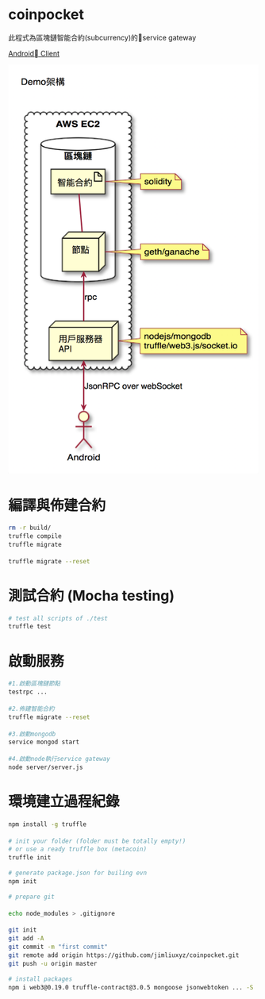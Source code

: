 # coinpocket
此程式為區塊鏈智能合約(subcurrency)的service gateway

[Android Client](https://github.com/jimliuxyz/coinpocket-android)

![](./demo.png)

# 編譯與佈建合約
```sh
rm -r build/
truffle compile
truffle migrate

truffle migrate --reset
```

# 測試合約 (Mocha testing)
```sh
# test all scripts of ./test
truffle test
```

# 啟動服務
```sh
#1.啟動區塊鏈節點
testrpc ...

#2.佈建智能合約
truffle migrate --reset

#3.啟動mongodb
service mongod start

#4.啟動node執行service gateway
node server/server.js
```

# 環境建立過程紀錄
```sh
npm install -g truffle

# init your folder (folder must be totally empty!)
# or use a ready truffle box (metacoin)
truffle init

```

```sh
# generate package.json for builing evn
npm init
```

```sh
# prepare git

echo node_modules > .gitignore

git init
git add -A
git commit -m "first commit"
git remote add origin https://github.com/jimliuxyz/coinpocket.git
git push -u origin master
```

```sh
# install packages
npm i web3@0.19.0 truffle-contract@3.0.5 mongoose jsonwebtoken ... -S
```

